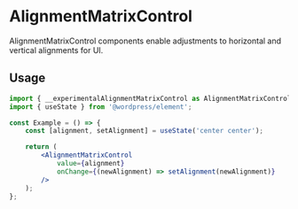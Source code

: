 # AlignmentMatrixControl

AlignmentMatrixControl components enable adjustments to horizontal and vertical alignments for UI.

## Usage

```jsx
import { __experimentalAlignmentMatrixControl as AlignmentMatrixControl } from '@wordpress/components';
import { useState } from '@wordpress/element';

const Example = () => {
	const [alignment, setAlignment] = useState('center center');

	return (
		<AlignmentMatrixControl
			value={alignment}
			onChange={(newAlignment) => setAlignment(newAlignment)}
		/>
	);
};
```
